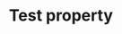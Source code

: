 ---
title: "Test property"
description: "This is the description of the test property."
category: css
keywords: a, b, c
last_test_date: "1970-01-31"
test_url: "/tests/template.html"
test_results_url: "https://app.emailonacid.com/app/acidtest/uz6yTbAfykA362dvPZZKX81wEhGuUm4uJekIk2NKacALI/list"
client_stats:
  element:
    web:
      12: y
    android:
      13.1: n
  fluffies:
    web:
      12: "n"
notes: "This is a global note."
footnotes:
  - key: "1"
    value: "Partial. Fixed attachment is not supported."
  - key: "2"
    value: "Partial. Slash syntax values are not supported."
  - key: "3"
    value: "Partial. Values containing background images are not supported."
  - key: "4"
    value: "Buggy. For slash syntax values, it removes the slash character, making the value invalid."
  - key: "5"
    value: "Partial. Seems to only support background colors."
links:
  - title: "Can I use: @font-face Web fonts"
    link: "https://www.caniuse.com/#feat=fontface"
  - title: "MDN: @font-face"
    link: "https://developer.mozilla.org/en-US/docs/Web/CSS/@font-face"
---